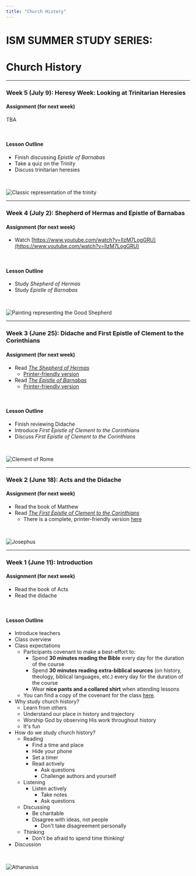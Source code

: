 ```yaml
---
title: "Church History"
---
```


# ISM SUMMER STUDY SERIES:
# Church History

<hr>

### **Week 5 (July 9):** Heresy Week: Looking at Trinitarian Heresies

#### Assignment (for next week)

TBA

<br>

#### Lesson Outline

- Finish discussing *Epistle of Barnabas*
- Take a quiz on the Trinity
- Discuss trinitarian heresies

<br>

![Classic representation of the trinity](../../images/trinity.png)

<hr>

### **Week 4 (July 2):** Shepherd of Hermas and Epistle of Barnabas

#### Assignment (for next week)

- Watch [https://www.youtube.com/watch?v=IlzM7LogGRU](https://www.youtube.com/watch?v=IlzM7LogGRU)

<br>

#### Lesson Outline

- Study *Shepherd of Hermas*
- Study *Epistle of Barnabas*

<br>

![Painting representing the Good Shepherd](../../images/hermas.jpg)

<hr>

### **Week 3 (June 25):** Didache and First Epistle of Clement to the Corinthians

#### Assignment (for next week)

- Read [*The Shepherd of Hermas*](https://www.ccel.org/ccel/schaff/anf02.ii.html)
	- [Printer-friendly version](https://en.wikisource.org/wiki/Ante-Nicene_Fathers/Volume_II/The_Pastor_of_Hermas)
- Read [*The Epistle of Barnabas*](https://www.ccel.org/ccel/schaff/anf01.vi.html)
	- [Printer-friendly version](https://en.wikisource.org/wiki/Ante-Nicene_Fathers/Volume_I/The_Epistle_of_Barnabas)

<br>

#### Lesson Outline

- Finish reviewing Didache
- Introduce *First Epistle of Clement to the Corinthians*
- Discuss *First Epistle of Clement to the Corinthians*

<br>

![Clement of Rome](../../images/clement-rome.jpg)

<hr>

### **Week 2 (June 18):** Acts and the Didache

#### Assignment (for next week)

- Read the book of Matthew
- Read [*The First Epistle of Clement to the Corinthians*](https://www.ccel.org/ccel/schaff/anf01.ii.ii.html)
	- There is a complete, printer-friendly version [here](https://en.wikisource.org/wiki/Ante-Nicene_Fathers/Volume_I/First_Epistle_to_the_Corinthians)

<br>

![Josephus](../../images/josephus.jpg)

<hr>

### **Week 1 (June 11):** Introduction

#### Assignment (for next week)

- Read the book of Acts
- Read the didache

<br>

#### Lesson Outline

- Introduce teachers
- Class overview
- Class expectations
	- Participants covenant to make a best-effort to:
		- Spend **30 minutes reading the Bible** every day for the duration of the course
		- Spend **30 minutes reading extra-biblical sources** (on history, theology, biblical languages, etc.) every day for the duration of the course
		- Wear **nice pants and a collared shirt** when attending lessons
	- You can find a copy of the covenant for the class [here](covenant).
- Why study church history?
	- Learn from others
	- Understand our place in history and trajectory
	- Worship God by observing His work throughout history
	- It's fun
- How do we study church history?
	- Reading
		- Find a time and place
		- Hide your phone
		- Set a timer
		- Read actively
			- Ask questions
			- Challenge authors and yourself
	- Listening
		- Listen actively
			- Take notes
			- Ask questions
	- Discussing
		- Be charitable
		- Disagree with ideas, not people
			- Don't take disagreement personally
	- Thinking
		- Don't be afraid to spend time thinking!
- Discussion

<br>

![Athanasius](../../images/athanasius.jpeg)
